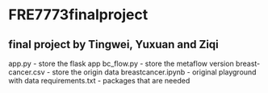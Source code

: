 # FRE7773finalproject
## final project by Tingwei, Yuxuan and Ziqi
app.py - store the flask app
bc_flow.py - store the metaflow version
breast-cancer.csv - store the origin data
breastcancer.ipynb - original playground with data
requirements.txt - packages that are needed
